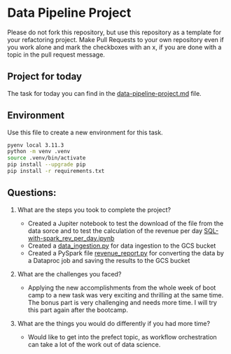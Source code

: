 # Data Pipeline Project

Please do not fork this repository, but use this repository as a template for your refactoring project. Make Pull Requests to your own repository even if you work alone and mark the checkboxes with an x, if you are done with a topic in the pull request message.

## Project for today
The task for today you can find in the [data-pipeline-project.md](data-pipeline-project.md) file.


## Environment

Use this file to create a new environment for this task.

```bash
pyenv local 3.11.3
python -m venv .venv
source .venv/bin/activate
pip install --upgrade pip
pip install -r requirements.txt
```

## Questions:

1. What are the steps you took to complete the project?
    * Created a Jupiter notebook to test the download of the file from the data sorce and to test the calculation of the revenue per day [SQL-with-spark_rev_per_day.ipynb](SQL-with-spark_rev_per_day.ipynb)
    * Created a [data_ingestion.py](src/data_ingestion.py) for data ingestion to the GCS bucket
    * Created a PySpark file [revenue_report.py](src/revenue_report.py) for converting the data by a Dataproc job and saving the results to the GCS bucket
    
2. What are the challenges you faced?
    * Applying the new accomplishments from the whole week of boot camp to a new task was very exciting and thrilling at the same time. The bonus part is very challenging and needs more time. I will try this part again after the bootcamp. 

3. What are the things you would do differently if you had more time?
    * Would like to get into the prefect topic, as workflow orchestration can take a lot of the work out of data science.